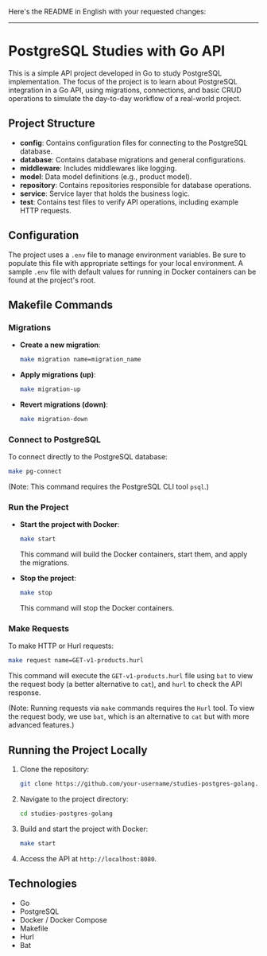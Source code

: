 Here's the README in English with your requested changes:

---

# PostgreSQL Studies with Go API

This is a simple API project developed in Go to study PostgreSQL implementation. The focus of the project is to learn about PostgreSQL integration in a Go API, using migrations, connections, and basic CRUD operations to simulate the day-to-day workflow of a real-world project.

## Project Structure

- **config**: Contains configuration files for connecting to the PostgreSQL database.
- **database**: Contains database migrations and general configurations.
- **middleware**: Includes middlewares like logging.
- **model**: Data model definitions (e.g., product model).
- **repository**: Contains repositories responsible for database operations.
- **service**: Service layer that holds the business logic.
- **test**: Contains test files to verify API operations, including example HTTP requests.

## Configuration

The project uses a `.env` file to manage environment variables. Be sure to populate this file with appropriate settings for your local environment. A sample `.env` file with default values for running in Docker containers can be found at the project's root.

## Makefile Commands

### Migrations

- **Create a new migration**:
  ```bash
  make migration name=migration_name
  ```
- **Apply migrations (up)**:
  ```bash
  make migration-up
  ```
- **Revert migrations (down)**:
  ```bash
  make migration-down
  ```

### Connect to PostgreSQL

To connect directly to the PostgreSQL database:
```bash
make pg-connect
```

(Note: This command requires the PostgreSQL CLI tool `psql`.)

### Run the Project

- **Start the project with Docker**:
  ```bash
  make start
  ```
  This command will build the Docker containers, start them, and apply the migrations.

- **Stop the project**:
  ```bash
  make stop
  ```
  This command will stop the Docker containers.

### Make Requests

To make HTTP or Hurl requests:

```bash
make request name=GET-v1-products.hurl
```

This command will execute the `GET-v1-products.hurl` file using `bat` to view the request body (a better alternative to `cat`), and `hurl` to check the API response.

(Note: Running requests via `make` commands requires the `Hurl` tool. To view the request body, we use `bat`, which is an alternative to `cat` but with more advanced features.)

## Running the Project Locally

1. Clone the repository:
   ```bash
   git clone https://github.com/your-username/studies-postgres-golang.git
   ```
2. Navigate to the project directory:
   ```bash
   cd studies-postgres-golang
   ```
3. Build and start the project with Docker:
   ```bash
   make start
   ```
4. Access the API at `http://localhost:8080`.

## Technologies

- Go
- PostgreSQL
- Docker / Docker Compose
- Makefile
- Hurl
- Bat
